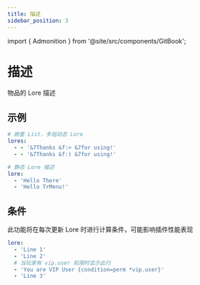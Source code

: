 ```yaml
---
title: 描述
sidebar_position: 3
---
```


import { Admonition } from '@site/src/components/GitBook';

# 描述

物品的 Lore 描述

## 示例

```yaml
# 嵌套 List，多组动态 Lore
lores:
  - - '&7Thanks &f:> &7for using!'
  - - '&7Thanks &f:) &7for using!'

# 静态 Lore 描述
lore:
  - 'Hello There'
  - 'Hello TrMenu!'
```

## 条件

<Admonition type="info">
此功能将在每次更新 Lore 时进行计算条件，可能影响插件性能表现
</Admonition>

```yaml
lore:
  - 'Line 1'
  - 'Line 2'
  # 当玩家有 vip.user 权限时显示此行
  - 'You are VIP User {condition=perm *vip.user}'
  - 'Line 3'
```



